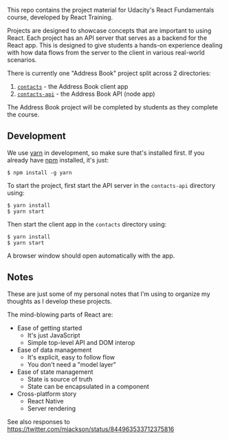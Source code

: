 This repo contains the project material for Udacity's React Fundamentals course, developed by React Training.

Projects are designed to showcase concepts that are important to using React. Each project has an API server that serves as a backend for the React app. This is designed to give students a hands-on experience dealing with how data flows from the server to the client in various real-world scenarios.

There is currently one "Address Book" project split across 2 directories:

  1. [`contacts`](contacts) - the Address Book client app
  2. [`contacts-api`](contacts-api) - the Address Book API (node app)

The Address Book project will be completed by students as they complete the course.

## Development

We use [yarn](https://yarnpkg.com/) in development, so make sure that's installed first. If you already have [npm](https://www.npmjs.com/) installed, it's just:

    $ npm install -g yarn

To start the project, first start the API server in the `contacts-api` directory using:

    $ yarn install
    $ yarn start

Then start the client app in the `contacts` directory using:

    $ yarn install
    $ yarn start

A browser window should open automatically with the app.

## Notes

These are just some of my personal notes that I'm using to organize my thoughts as I develop these projects.

The mind-blowing parts of React are:

- Ease of getting started
  - It's just JavaScript
  - Simple top-level API and DOM interop
- Ease of data management
  - It's explicit, easy to follow flow
  - You don't need a "model layer"
- Ease of state management
  - State is source of truth
  - State can be encapsulated in a component
- Cross-platform story
  - React Native
  - Server rendering

See also responses to https://twitter.com/mjackson/status/844963533712375816
